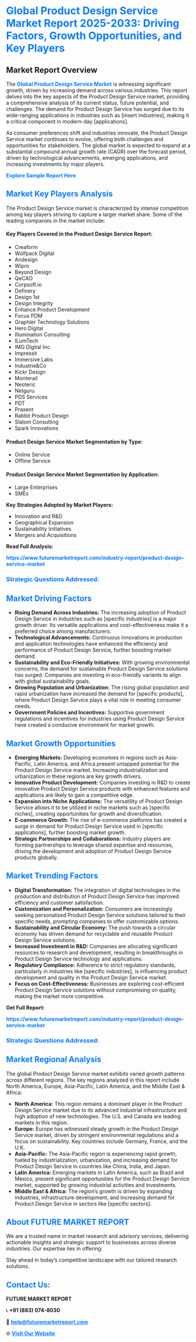 <h1 style="color: #007BFF;">Global Product Design Service Market Report 2025-2033: Driving Factors, Growth Opportunities, and Key Players</h1>

<section id="overview">
<h2>Market Report Overview</h2>
<p>The <a href="https://www.futuremarketreport.com/industry-report/product-design-service-market" style="color: #007BFF; text-decoration: none;"><strong>Global Product Design Service Market</strong></a> is witnessing significant growth, driven by increasing demand across various industries. This report delves into the key aspects of the Product Design Service market, providing a comprehensive analysis of its current status, future potential, and challenges. The demand for Product Design Service has surged due to its wide-ranging applications in industries such as [insert industries], making it a critical component in modern-day [applications].</p>
<p>As consumer preferences shift and industries innovate, the Product Design Service market continues to evolve, offering both challenges and opportunities for stakeholders. The global market is expected to expand at a substantial compound annual growth rate (CAGR) over the forecast period, driven by technological advancements, emerging applications, and increasing investments by major players.</p>
</section>

<section id="overview">
<p><a href="https://www.futuremarketreport.com/request-sample/reportId=27844" style="color: #007BFF; text-decoration: none;"><strong>Explore Sample Report Here</strong></a></p>
</section>

<section id="key-players">
<h2 style="color: #007BFF;">Market Key Players Analysis</h2>
<p>The Product Design Service market is characterized by intense competition among key players striving to capture a larger market share. Some of the leading companies in the market include:</p>
<h4>Key Players Covered in the Product Design Service Report:</h4>
<ul><li>Creaform</li><li>Wolfpack Digital</li><li>Andesign</li><li>Wipro</li><li>Beyond Design</li><li>QeCAD</li><li>Corpsoft.io</li><li>Definery</li><li>Design 1st</li><li>Design Integrity</li><li>Enhance Product Development</li><li>Focus PDM</li><li>Graphler Technology Solutions</li><li>Hero Digital</li><li>Illumination Consulting</li><li>ILumTech</li><li>IMG Digital Inc</li><li>Impressit</li><li>Immersive Labs</li><li>Industrie&amp;Co</li><li>Kickr Design</li><li>Monterail</li><li>Neoteric</li><li>Netguru</li><li>PDS Services</li><li>PDT</li><li>Praxent</li><li>Rabbit Product Design</li><li>Slalom Consulting</li><li>Spark Innovations</li></ul>
<h4>Product Design Service Market Segmentation by Type:</h4>
<ul><li>Online Service</li><li>Offline Service</li></ul>

<h4>Product Design Service Market Segmentation by Application:</h4>
<ul><li>Large Enterprises</li><li>SMEs</li></ul>
<p><strong>Key Strategies Adopted by Market Players:</strong></p>
<ul>
<li>Innovation and R&D</li>
<li>Geographical Expansion</li>
<li>Sustainability Initiatives</li>
<li>Mergers and Acquisitions</li>
</ul>
</section>

<section>
<p><strong>Read Full Analysis: </strong></p><a href="https://www.futuremarketreport.com/industry-report/product-design-service-market" style="color: #007BFF; text-decoration: none;"><strong>https://www.futuremarketreport.com/industry-report/product-design-service-market</strong></a>
<h3 style="color: #007BFF;">Strategic Questions Addressed:</h3>
</section>

<section id="driving-factors">
<h2 style="color: #007BFF;">Market Driving Factors</h2>
<ul>
<li><strong>Rising Demand Across Industries:</strong> The increasing adoption of Product Design Service in industries such as [specific industries] is a major growth driver. Its versatile applications and cost-effectiveness make it a preferred choice among manufacturers.</li>
<li><strong>Technological Advancements:</strong> Continuous innovations in production and application technologies have enhanced the efficiency and performance of Product Design Service, further boosting market demand.</li>
<li><strong>Sustainability and Eco-Friendly Initiatives:</strong> With growing environmental concerns, the demand for sustainable Product Design Service solutions has surged. Companies are investing in eco-friendly variants to align with global sustainability goals.</li>
<li><strong>Growing Population and Urbanization:</strong> The rising global population and rapid urbanization have increased the demand for [specific products], where Product Design Service plays a vital role in meeting consumer needs.</li>
<li><strong>Government Policies and Incentives:</strong> Supportive government regulations and incentives for industries using Product Design Service have created a conducive environment for market growth.</li>
</ul>
</section>

<section id="growth-opportunities">
<h2 style="color: #007BFF;">Market Growth Opportunities</h2>
<ul>
<li><strong>Emerging Markets:</strong> Developing economies in regions such as Asia-Pacific, Latin America, and Africa present untapped potential for the Product Design Service market. Increasing industrialization and urbanization in these regions are key growth drivers.</li>
<li><strong>Innovative Product Development:</strong> Companies investing in R&D to create innovative Product Design Service products with enhanced features and applications are likely to gain a competitive edge.</li>
<li><strong>Expansion into Niche Applications:</strong> The versatility of Product Design Service allows it to be utilized in niche markets such as [specific niches], creating opportunities for growth and diversification.</li>
<li><strong>E-commerce Growth:</strong> The rise of e-commerce platforms has created a surge in demand for Product Design Service used in [specific applications], further boosting market growth.</li>
<li><strong>Strategic Partnerships and Collaborations:</strong> Industry players are forming partnerships to leverage shared expertise and resources, driving the development and adoption of Product Design Service products globally.</li>
</ul>
</section>

<section id="trending-factors">
<h2 style="color: #007BFF;">Market Trending Factors</h2>
<ul>
<li><strong>Digital Transformation:</strong> The integration of digital technologies in the production and distribution of Product Design Service has improved efficiency and customer satisfaction.</li>
<li><strong>Customization and Personalization:</strong> Consumers are increasingly seeking personalized Product Design Service solutions tailored to their specific needs, prompting companies to offer customizable options.</li>
<li><strong>Sustainability and Circular Economy:</strong> The push towards a circular economy has driven demand for recyclable and reusable Product Design Service solutions.</li>
<li><strong>Increased Investment in R&D:</strong> Companies are allocating significant resources to research and development, resulting in breakthroughs in Product Design Service technology and applications.</li>
<li><strong>Regulatory Compliance:</strong> Adherence to strict regulatory standards, particularly in industries like [specific industries], is influencing product development and quality in the Product Design Service market.</li>
<li><strong>Focus on Cost-Effectiveness:</strong> Businesses are exploring cost-efficient Product Design Service solutions without compromising on quality, making the market more competitive.</li>
</ul>
</section>

<section>
<p><strong>Get Full Report: </strong></p><a href="https://www.futuremarketreport.com/industry-report/product-design-service-market" style="color: #007BFF; text-decoration: none;"><strong>https://www.futuremarketreport.com/industry-report/product-design-service-market</strong></a>
<h3 style="color: #007BFF;">Strategic Questions Addressed:</h3>
</section>


<section id="regional-analysis">
<h2 style="color: #007BFF;">Market Regional Analysis</h2>
<p>The global Product Design Service market exhibits varied growth patterns across different regions. The key regions analyzed in this report include North America, Europe, Asia-Pacific, Latin America, and the Middle East & Africa:</p>
<ul>
<li><strong>North America:</strong> This region remains a dominant player in the Product Design Service market due to its advanced industrial infrastructure and high adoption of new technologies. The U.S. and Canada are leading markets in this region.</li>
<li><strong>Europe:</strong> Europe has witnessed steady growth in the Product Design Service market, driven by stringent environmental regulations and a focus on sustainability. Key countries include Germany, France, and the U.K.</li>
<li><strong>Asia-Pacific:</strong> The Asia-Pacific region is experiencing rapid growth, fueled by industrialization, urbanization, and increasing demand for Product Design Service in countries like China, India, and Japan.</li>
<li><strong>Latin America:</strong> Emerging markets in Latin America, such as Brazil and Mexico, present significant opportunities for the Product Design Service market, supported by growing industrial activities and investments.</li>
<li><strong>Middle East & Africa:</strong> The region’s growth is driven by expanding industries, infrastructure development, and increasing demand for Product Design Service in sectors like [specific sectors].</li>
</ul>
</section>

<footer>
<h2 style="color: #007BFF;">About FUTURE MARKET REPORT</h2>
<p>We are a trusted name in market research and advisory services, delivering actionable insights and strategic support to businesses across diverse industries. Our expertise lies in offering:</p>

<p>Stay ahead in today’s competitive landscape with our tailored research solutions.</p>

<h2 style="color: #007BFF;">Contact Us:</h2>
<p><strong>FUTURE MARKET REPORT</strong></p>
<p>📞 <strong>+91 (883) 074-8030</strong></p>
<p>📧 <strong><a href="mailto:help@futuremarketreport.com" style="color: #007BFF;">help@futuremarketreport.com</a></strong></p>
<p>🌐 <strong><a href="https://www.futuremarketreport.com/" style="color: #007BFF;">Visit Our Website</a></strong></p>
</footer>